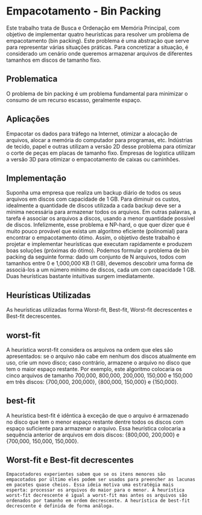# Empacotamento - Bin Packing

Este trabalho trata de Busca e Ordenação em Memória Principal, com objetivo de implementar quatro heurísticas para resolver um problema de empacotamento (bin packing). Este problema é uma abstração que serve para representar várias situações práticas. Para concretizar a situação, é considerado um cenário onde queremos armazenar arquivos de diferentes tamanhos em discos de tamanho fixo.
## Problematica
  O problema de bin packing é um problema fundamental para minimizar o consumo de um recurso escasso, geralmente espaço.

  ## Aplicações
  Empacotar os dados para tráfego na Internet, otimizar a alocação de arquivos, alocar a memória do computador para programas, etc. Indústrias de tecido, papel e outras utilizam a versão 2D desse problema para otimizar o corte de peças em placas de tamanho fixo. Empresas de logística utilizam a versão 3D para otimizar o empacotamento de caixas ou caminhões. 

  ## Implementação
  Suponha uma empresa que realiza um backup diário de todos os seus arquivos em discos com capacidade de 1 GB. Para diminuir os custos, idealmente a quantidade de discos utilizada a cada backup deve ser a mínima necessária para armazenar todos os arquivos. Em outras palavras, a tarefa é associar os arquivos a discos, usando a menor quantidade possível de discos. Infelizmente, esse problema e NP-hard, o que quer dizer que é muito pouco provável que exista um algoritmo eficiente (polinomial) para encontrar o empacotamento ótimo. Assim, o objetivo deste trabalho é projetar e implementar heurísticas que executam rapidamente e produzem boas soluções (próximas do ótimo).
  Podemos formular o problema de bin packing da seguinte forma: dado um conjunto de N arquivos, todos com tamanhos entre 0 e 1,000,000 KB (1 GB), devemos descobrir uma forma de associá-los a um número mínimo de discos, cada um com capacidade 1 GB. Duas heurísticas bastante intuitivas surgem imediatamente.
 ## Heurísticas Utilizadas
  As heurísticas utilizadas forma Worst-fit, Best-fit, Worst-fit decrescentes e Best-fit decrescentes.
  ## worst-fit
  A heurística worst-fit considera os arquivos na ordem que eles são apresentados: se o arquivo não cabe em nenhum dos discos atualmente em uso, crie um novo disco; caso contrário, armazene o arquivo no disco que tem o maior espaço restante. Por exemplo, este algoritmo colocaria os cinco arquivos de tamanho 700,000, 800,000, 200,000, 150,000 e 150,000 em três discos: {700,000, 200,000}, {800,000, 150,000} e {150,000}.
  ## best-fit
  A heurística best-fit é idêntica à exceção de que o arquivo é armazenado no disco que tem o menor espaço restante dentre todos os discos com espaço suficiente para armazenar o arquivo. Essa heurística colocaria a sequência anterior de arquivos em dois discos: {800,000, 200,000} e {700,000, 150,000, 150,000}. 
  ## Worst-fit e Best-fit decrescentes
    Empacotadores experientes sabem que se os itens menores são empacotados por último eles podem ser usados para preencher as lacunas em pacotes quase cheios. Essa ideia motiva uma estratégia mais esperta: processar os arquivos do maior para o menor. A heurística worst-fit decrescente é igual a worst-fit mas antes os arquivos são ordenados por tamanho em ordem decrescente. A heurística de best-fit decrescente é definida de forma análoga.
